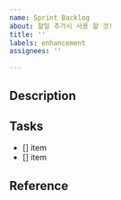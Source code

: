 ```yaml
---
name: Sprint Backlog
about: 할일 추가시 사용 할 것!
title: ''
labels: enhancement
assignees: ''

---
```


## Description

## Tasks

- [] item
- [] item

## Reference
